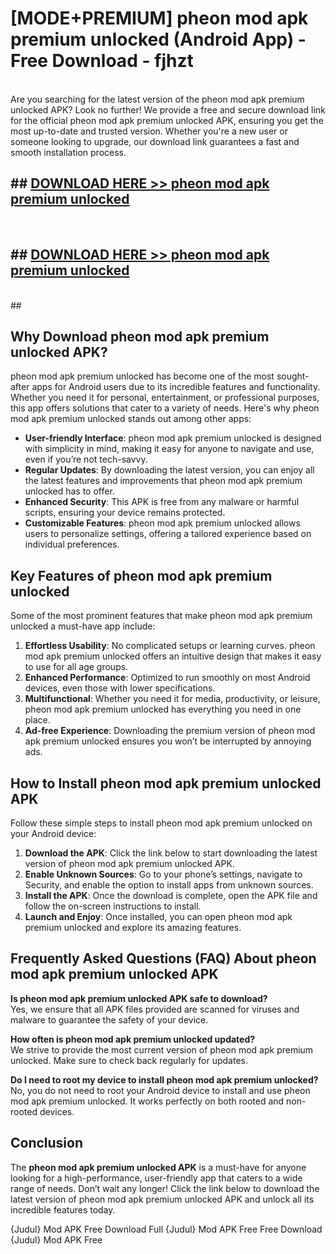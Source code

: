 # [MODE+PREMIUM] pheon mod apk premium unlocked (Android App) - Free Download - fjhzt <br>
<br>
Are you searching for the latest version of the pheon mod apk premium unlocked APK? Look no further! We provide a free and secure download link for the official pheon mod apk premium unlocked APK, ensuring you get the most up-to-date and trusted version. Whether you're a new user or someone looking to upgrade, our download link guarantees a fast and smooth installation process.


## ##  [DOWNLOAD HERE >> pheon mod apk premium unlocked](http://freeplayer.one?title=pheon_mod_apk_premium_unlocked&ref=apk1)
  <br>

##  ## [DOWNLOAD HERE >> pheon mod apk premium unlocked](http://freeplayer.one?title=pheon_mod_apk_premium_unlocked&ref=apk1)
  <br>
  ##



## Why Download pheon mod apk premium unlocked APK?

pheon mod apk premium unlocked has become one of the most sought-after apps for Android users due to its incredible features and functionality. Whether you need it for personal, entertainment, or professional purposes, this app offers solutions that cater to a variety of needs. Here's why pheon mod apk premium unlocked stands out among other apps:

- **User-friendly Interface**: pheon mod apk premium unlocked is designed with simplicity in mind, making it easy for anyone to navigate and use, even if you’re not tech-savvy.
- **Regular Updates**: By downloading the latest version, you can enjoy all the latest features and improvements that pheon mod apk premium unlocked has to offer.
- **Enhanced Security**: This APK is free from any malware or harmful scripts, ensuring your device remains protected.
- **Customizable Features**: pheon mod apk premium unlocked allows users to personalize settings, offering a tailored experience based on individual preferences.

## Key Features of pheon mod apk premium unlocked

Some of the most prominent features that make pheon mod apk premium unlocked a must-have app include:

1. **Effortless Usability**: No complicated setups or learning curves. pheon mod apk premium unlocked offers an intuitive design that makes it easy to use for all age groups.
2. **Enhanced Performance**: Optimized to run smoothly on most Android devices, even those with lower specifications.
3. **Multifunctional**: Whether you need it for media, productivity, or leisure, pheon mod apk premium unlocked has everything you need in one place.
4. **Ad-free Experience**: Downloading the premium version of pheon mod apk premium unlocked ensures you won’t be interrupted by annoying ads.

## How to Install pheon mod apk premium unlocked APK

Follow these simple steps to install pheon mod apk premium unlocked on your Android device:

1. **Download the APK**: Click the link below to start downloading the latest version of pheon mod apk premium unlocked APK.
2. **Enable Unknown Sources**: Go to your phone’s settings, navigate to Security, and enable the option to install apps from unknown sources.
3. **Install the APK**: Once the download is complete, open the APK file and follow the on-screen instructions to install.
4. **Launch and Enjoy**: Once installed, you can open pheon mod apk premium unlocked and explore its amazing features.

## Frequently Asked Questions (FAQ) About pheon mod apk premium unlocked APK

**Is pheon mod apk premium unlocked APK safe to download?**  
Yes, we ensure that all APK files provided are scanned for viruses and malware to guarantee the safety of your device.

**How often is pheon mod apk premium unlocked updated?**  
We strive to provide the most current version of pheon mod apk premium unlocked. Make sure to check back regularly for updates.

**Do I need to root my device to install pheon mod apk premium unlocked?**  
No, you do not need to root your Android device to install and use pheon mod apk premium unlocked. It works perfectly on both rooted and non-rooted devices.

## Conclusion

The **pheon mod apk premium unlocked APK** is a must-have for anyone looking for a high-performance, user-friendly app that caters to a wide range of needs. Don’t wait any longer! Click the link below to download the latest version of pheon mod apk premium unlocked APK and unlock all its incredible features today.

{Judul} Mod APK Free
Download Full {Judul} Mod APK Free
Free Download {Judul} Mod APK Free

